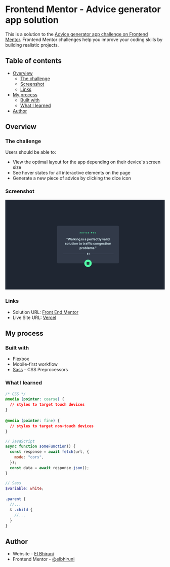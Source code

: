 # Frontend Mentor - Advice generator app solution

This is a solution to the [Advice generator app challenge on Frontend Mentor](https://www.frontendmentor.io/challenges/advice-generator-app-QdUG-13db). Frontend Mentor challenges help you improve your coding skills by building realistic projects.

## Table of contents

- [Overview](#overview)
  - [The challenge](#the-challenge)
  - [Screenshot](#screenshot)
  - [Links](#links)
- [My process](#my-process)
  - [Built with](#built-with)
  - [What I learned](#what-i-learned)
- [Author](#author)

## Overview

### The challenge

Users should be able to:

- View the optimal layout for the app depending on their device's screen size
- See hover states for all interactive elements on the page
- Generate a new piece of advice by clicking the dice icon

### Screenshot

![](./screenshot.png)

### Links

- Solution URL: [Front End Mentor](https://www.frontendmentor.io/solutions/advice-generator-app-using-sass-060ZbZcPqh)
- Live Site URL: [Vercel](https://fem-advice-generator-app-drab.vercel.app/)

## My process

### Built with

- Flexbox
- Mobile-first workflow
- [Sass](https://sass-lang.com/) - CSS Preprocessors

### What I learned

```css
/* CSS */
@media (pointer: coarse) {
  // styles to target touch devices
}

@media (pointer: fine) {
  // styles to target non-touch devices
}
```

```js
// JavaScript
async function someFunction() {
  const response = await fetch(url, {
    mode: "cors",
  });
  const data = await response.json();
}
```

```scss
// Sass
$variable: white;

.parent {
  //...
  & .child {
    //...
  }
}
```

## Author

- Website - [El Bhiruni](https://github.com/elbhiruni)
- Frontend Mentor - [@elbhiruni](https://www.frontendmentor.io/profile/elbhiruni)

